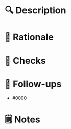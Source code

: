 <!-- Please, remember to prefix the title with one of: 
 - `bug:`
 - `feature:`
 - `engineering:`
 - `docs:`. 
For details, check [Pull Requests](/dev-docs/pull-requests.md) and
[this page](https://dev.azure.com/mariner-org/ECF/_git/ecf-docs?version=GBmain&path=/TeamDocs/dev-guide.md&_a=preview). -->

# 🔍 Description
<!-- 
What is this PR about? 
Reviewers should get a clear understanding of what is being done/changed. 
-->



# 🤔 Rationale
<!-- (can be skipped for bug fixes)
Why is this PR needed? 
Reviewers should get a clear understanding of the goals of this PR.
-->



# 📝 Checks
<!-- Note any manual checks you've run, base list of tests: dev-docs/manual-validation.md -->


# 📌 Follow-ups
<!-- When applicable, add links to tasks or PR for work that will be addressed
later as a follow up of this PR. -->

- #0000

# 🗒️ Notes
<!-- Add any other relevant info -->

